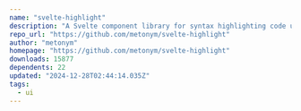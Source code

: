```yaml
---
name: "svelte-highlight"
description: "A Svelte component library for syntax highlighting code using highlight.js."
repo_url: "https://github.com/metonym/svelte-highlight"
author: "metonym"
homepage: "https://github.com/metonym/svelte-highlight"
downloads: 15877
dependents: 22
updated: "2024-12-28T02:44:14.035Z"
tags: 
  - ui
---
```

